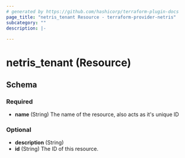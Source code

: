 ```yaml
---
# generated by https://github.com/hashicorp/terraform-plugin-docs
page_title: "netris_tenant Resource - terraform-provider-netris"
subcategory: ""
description: |-
  
---
```


# netris_tenant (Resource)





<!-- schema generated by tfplugindocs -->
## Schema

### Required

- **name** (String) The name of the resource, also acts as it's unique ID

### Optional

- **description** (String)
- **id** (String) The ID of this resource.


